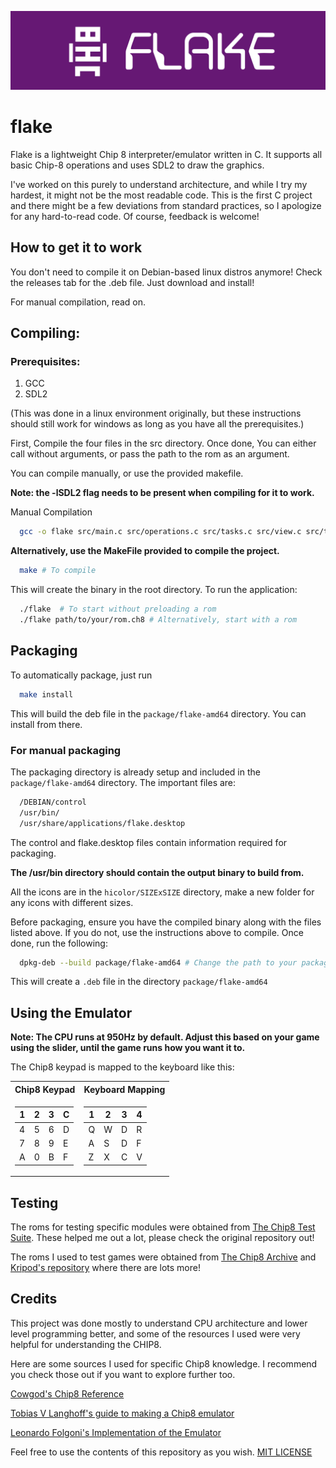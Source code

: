 ![Banner](./public/github-banner.png)
# flake

Flake is a lightweight Chip 8 interpreter/emulator written in C. It supports all basic Chip-8 operations and uses SDL2 to draw the graphics.

I've worked on this purely to understand architecture, and while I try my hardest, it might not be the most readable code. This is the first C project and there might be a few deviations from standard practices, so I apologize for any hard-to-read code. Of course, feedback is welcome!

## How to get it to work

You don't need to compile it on Debian-based linux distros anymore! Check the releases tab for the .deb file. Just download and install!

For manual compilation, read on.

## Compiling:

### Prerequisites:
1. GCC
2. SDL2

(This was done in a linux environment originally, but these instructions should still work for windows as long as you have all the prerequisites.)

First, Compile the four files in the src directory. Once done, You can either call without arguments, or pass the path to the rom as an argument.

You can compile manually, or use the provided makefile.

**Note: the -lSDL2 flag needs to be present when compiling for it to work.**

Manual Compilation
```bash
  gcc -o flake src/main.c src/operations.c src/tasks.c src/view.c src/theme.c -lSDL2 -lm #To compile
```
**Alternatively, use the MakeFile provided to compile the project.**

```bash
  make # To compile
```
This will create the binary in the root directory. 
To run the application:
```bash
  ./flake  # To start without preloading a rom
  ./flake path/to/your/rom.ch8 # Alternatively, start with a rom
```

## Packaging

To automatically package, just run
```bash
  make install
```
This will build the deb file in the `package/flake-amd64` directory. You can install from there.

### For manual packaging
The packaging directory is already setup and included in the `package/flake-amd64` directory. The important files are:

```bash
  /DEBIAN/control
  /usr/bin/
  /usr/share/applications/flake.desktop
```
The control and flake.desktop files contain information required for packaging. 

**The /usr/bin directory should contain the output binary to build from.**

All the icons are in the `hicolor/SIZExSIZE` directory, make a new folder for any icons with different sizes.

Before packaging, ensure you have the compiled binary along with the files listed above. If you do not, use the instructions above to compile. Once done, run the following:

```bash
  dpkg-deb --build package/flake-amd64 # Change the path to your packaging dir
```

This will create a `.deb` file in the directory `package/flake-amd64`

## Using the Emulator

**Note: The CPU runs at 950Hz by default. Adjust this based on your game using the slider, until the game runs how you want it to.**

The Chip8 keypad is mapped to the keyboard like this:  

<table>
<tr><th>Chip8 Keypad </th><th>Keyboard Mapping</th></tr>
<tr><td>

| 1 | 2 | 3 | C |
|--|--|--|--|
| 4 | 5 | 6 | D |
| 7 | 8 | 9 | E |
| A | 0 | B | F |

</td><td>

| 1 | 2 | 3 | 4 |
|--|--|--|--|
| Q | W | D | R |
| A | S | D | F |
| Z | X | C | V |

</td></tr> </table>

## Testing

The roms for testing specific modules were obtained from [The Chip8 Test Suite](https://github.com/Timendus/chip8-test-suite). These helped me out a lot, please check the original repository out!

The roms I used to test games were obtained from [The Chip8 Archive](https://johnearnest.github.io/chip8Archive/) and [Kripod's repository](https://github.com/kripod/chip8-roms) where there are lots more!


## Credits

This project was done mostly to understand CPU architecture and lower level programming better, and some of the resources I used were very helpful for understanding the CHIP8. 

Here are some sources I used for specific Chip8 knowledge. I recommend you check those out if you want to explore further too.

[Cowgod's Chip8 Reference](http://devernay.free.fr/hacks/chip8/C8TECH10.HTM)

[Tobias V Langhoff's guide to making a Chip8 emulator](https://tobiasvl.github.io/blog/write-a-chip-8-emulator/)

[Leonardo Folgoni's Implementation of the Emulator](https://github.com/f0lg0/CHIP-8)

Feel free to use the contents of this repository as you wish. [MIT LICENSE](https://github.com/Sunset-06/flake/blob/main/LICENSE)
